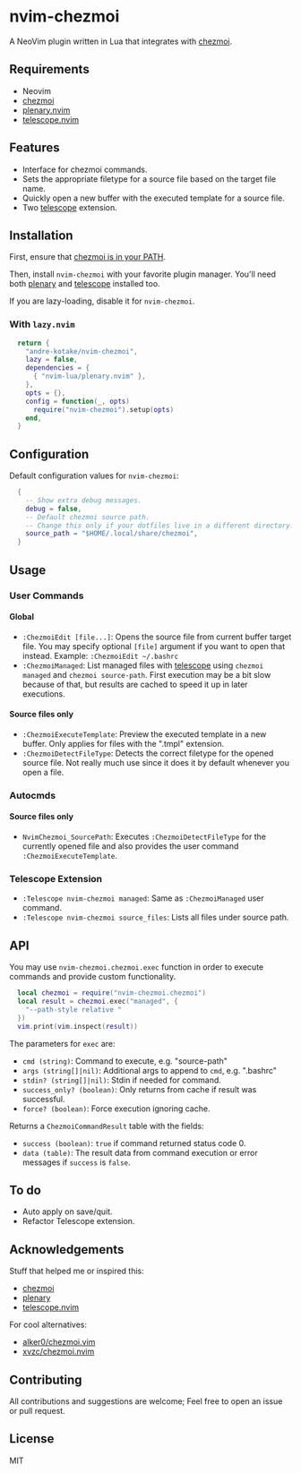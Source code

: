 # nvim-chezmoi

A NeoVim plugin written in Lua that integrates with [chezmoi](https://www.chezmoi.io/).

## Requirements

- Neovim
- [chezmoi](https://www.chezmoi.io/)
- [plenary.nvim](https://github.com/nvim-lua/plenary.nvim/)
- [telescope.nvim](https://github.com/nvim-telescope/telescope.nvim)

## Features

- Interface for chezmoi commands.
- Sets the appropriate filetype for a source file based on the target file name.
- Quickly open a new buffer with the executed template for a source file.
- Two [telescope](https://github.com/nvim-telescope/telescope.nvim) extension.

## Installation

First, ensure that [chezmoi is in your PATH](https://www.chezmoi.io/install/).

Then, install `nvim-chezmoi` with your favorite plugin manager. You'll need both [plenary](https://github.com/nvim-lua/plenary.nvim/) and [telescope](https://github.com/nvim-telescope/telescope.nvim) installed too.

If you are lazy-loading, disable it for `nvim-chezmoi`.

### With `lazy.nvim`

```lua
  return {
    "andre-kotake/nvim-chezmoi",
    lazy = false,
    dependencies = {
      { "nvim-lua/plenary.nvim" },
    },
    opts = {},
    config = function(_, opts)
      require("nvim-chezmoi").setup(opts)
    end,
  }
```

## Configuration

Default configuration values for `nvim-chezmoi`:

```lua
  {
    -- Show extra debug messages.
    debug = false,
    -- Default chezmoi source path.
    -- Change this only if your dotfiles live in a different directory.
    source_path = "$HOME/.local/share/chezmoi",
  }
```

## Usage

### User Commands

#### Global

- `:ChezmoiEdit [file...]`: Opens the source file from current buffer target file. You may specify optional `[file]` argument if you want to open that instead. Example: `:ChezmoiEdit ~/.bashrc`
- `:ChezmoiManaged`: List managed files with [telescope](https://github.com/nvim-telescope/telescope.nvim) using ```chezmoi managed``` and ```chezmoi source-path```. First execution may be a bit slow because of that, but results are cached to speed it up in later executions.

#### Source files only

- `:ChezmoiExecuteTemplate`: Preview the executed template in a new buffer. Only applies for files with the ".tmpl" extension.
- `:ChezmoiDetectFileType`: Detects the correct filetype for the opened source file. Not really much use since it does it by default whenever you open a file.

### Autocmds

#### Source files only

- `NvimChezmoi_SourcePath`: Executes `:ChezmoiDetectFileType` for the currently opened file and also provides the user command `:ChezmoiExecuteTemplate`.

### Telescope Extension
- `:Telescope nvim-chezmoi managed`: Same as `:ChezmoiManaged` user command.
- `:Telescope nvim-chezmoi source_files`: Lists all files under source path.

## API

You may use `nvim-chezmoi.chezmoi.exec` function in order to execute commands and provide custom functionality.

```lua
  local chezmoi = require("nvim-chezmoi.chezmoi")
  local result = chezmoi.exec("managed", {
    "--path-style relative "
  })
  vim.print(vim.inspect(result))
```

The parameters for `exec` are:

  - `cmd (string)`: Command to execute, e.g. "source-path"
  - `args (string[]|nil)`: Additional args to append to `cmd`, e.g. ".bashrc"
  - `stdin? (string[]|nil)`: Stdin if needed for command.
  - `success_only? (boolean)`: Only returns from cache if result was successful.
  - `force? (boolean)`: Force execution ignoring cache.

Returns a `ChezmoiCommandResult` table with the fields:

  - `success (boolean)`: `true` if command returned status code 0.
  - `data (table)`: The result data from command execution or error messages if `success` is `false`.

## To do

- Auto apply on save/quit.
- Refactor Telescope extension.

## Acknowledgements

Stuff that helped me or inspired this:

- [chezmoi](https://www.chezmoi.io/)
- [plenary](https://github.com/nvim-lua/plenary.nvim/)
- [telescope.nvim](https://github.com/nvim-telescope/telescope.nvim)

For cool alternatives:

- [alker0/chezmoi.vim](https://github.com/alker0/chezmoi.vim)
- [xvzc/chezmoi.nvim](https://github.com/xvzc/chezmoi.nvim)


## Contributing

All contributions and suggestions are welcome; Feel free to open an issue or pull request.

## License

MIT
